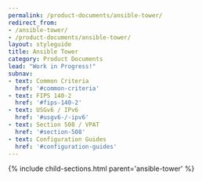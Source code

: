 ```yaml
---
permalink: /product-documents/ansible-tower/
redirect_from:
- /ansible-tower/
- /product-documents/ansible-tower/
layout: styleguide
title: Ansible Tower
category: Product Documents
lead: "Work in Progress!"
subnav:
- text: Common Criteria
  href: '#common-criteria'
- text: FIPS 140-2
  href: '#fips-140-2'
- text: USGv6 / IPv6
  href: '#usgv6-/-ipv6'
- text: Section 508 / VPAT
  href: '#section-508'
- text: Configuration Guides
  href: '#configuration-guides'
---
```


{% include child-sections.html parent='ansible-tower' %}
